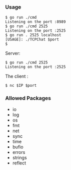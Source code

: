 ### Usage

```console
$ go run ./cmd 
Listening on the port :8989
$ go run ./cmd 2525
Listening on the port :2525
$ go run . 2525 localhost
[USAGE]: ./TCPChat $port
$
```

Server:

```console
$ go run ./cmd 2525
Listening on the port :2525
```

The client :

```console
$ nc $IP $port
```

### Allowed Packages

- io
- log
- os
- fmt
- net
- sync
- time
- bufio
- errors
- strings
- reflect